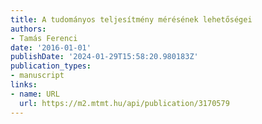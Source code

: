 ```yaml
---
title: A tudományos teljesítmény mérésének lehetőségei
authors:
- Tamás Ferenci
date: '2016-01-01'
publishDate: '2024-01-29T15:58:20.980183Z'
publication_types:
- manuscript
links:
- name: URL
  url: https://m2.mtmt.hu/api/publication/3170579
---
```

